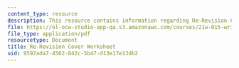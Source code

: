 ```yaml
---
content_type: resource
description: This resource contains information regarding Re-Revision Cover Worksheet.
file: https://ol-ocw-studio-app-qa.s3.amazonaws.com/courses/21w-015-writing-and-rhetoric-writing-about-sports-fall-2013/9597ada74562842c5b47d13e17e13db2_MIT21W_015F13_Re_co_she.pdf
file_type: application/pdf
resourcetype: Document
title: Re-Revision Cover Worksheet
uid: 9597ada7-4562-842c-5b47-d13e17e13db2
---
```

